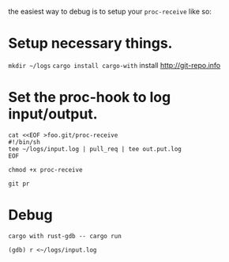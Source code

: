 the easiest way to debug is to setup your `proc-receive` like so:

# Setup necessary things. 
`mkdir ~/logs`
`cargo install cargo-with`
install http://git-repo.info

# Set the proc-hook to log input/output.
```
cat <<EOF >foo.git/proc-receive
#!/bin/sh
tee ~/logs/input.log | pull_req | tee out.put.log
EOF

chmod +x proc-receive
```

`git pr`

# Debug
`cargo with rust-gdb -- cargo run`

`(gdb) r <~/logs/input.log`
